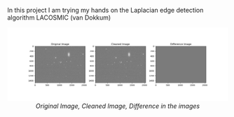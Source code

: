 In this project I am trying my hands on the Laplacian edge detection algorithm LACOSMIC (van Dokkum)

<p align="center">
  <img src="https://github.com/arijeetnath12/Data-driven-astronomy-with-Python/blob/7a3e35a843fc1cdbac3d72c4426883a4f3a867c1/SN%202005ip/Difference.png"/>
  <br>
  <em>Original Image, Cleaned Image, Difference in the images</em>
</p>
